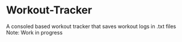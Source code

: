 # Workout-Tracker
A consoled based workout tracker that saves workout logs in .txt files
<br>Note: Work in progress
